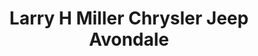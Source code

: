 ---
title: "Larry H Miller Chrysler Jeep Avondale"
url: /avondale/larry-h-miller-chrysler-jeep-avondale/
shop: Autohaus
---